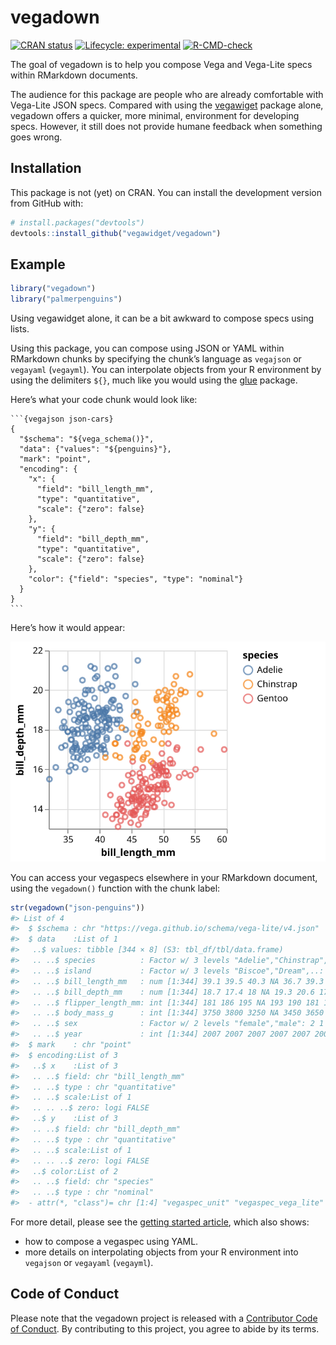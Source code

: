 
<!-- README.md is generated from README.Rmd. Please edit that file -->

# vegadown

<!-- badges: start -->

[![CRAN
status](https://www.r-pkg.org/badges/version/vegadown)](https://CRAN.R-project.org/package=vegadown)
[![Lifecycle:
experimental](https://img.shields.io/badge/lifecycle-experimental-orange.svg)](https://www.tidyverse.org/lifecycle/#experimental)
[![R-CMD-check](https://github.com/vegawidget/vegadown/workflows/R-CMD-check/badge.svg)](https://github.com/vegawidget/vegadown/actions)
<!-- badges: end -->

The goal of vegadown is to help you compose Vega and Vega-Lite specs
within RMarkdown documents.

The audience for this package are people who are already comfortable
with Vega-Lite JSON specs. Compared with using the
[vegawiget](https://vegawidget.github.io/vegawidget) package alone,
vegadown offers a quicker, more minimal, environment for developing
specs. However, it still does not provide humane feedback when something
goes wrong.

## Installation

This package is not (yet) on CRAN. You can install the development
version from GitHub with:

``` r
# install.packages("devtools")
devtools::install_github("vegawidget/vegadown")
```

## Example

``` r
library("vegadown")
library("palmerpenguins")
```

Using vegawidget alone, it can be a bit awkward to compose specs using
lists.

Using this package, you can compose using JSON or YAML within RMarkdown
chunks by specifying the chunk’s language as `vegajson` or `vegayaml`
(`vegayml`). You can interpolate objects from your R environment by
using the delimiters `${}`, much like you would using the
[glue](https://glue.tidyverse.org/) package.

Here’s what your code chunk would look like:

    ```{vegajson json-cars}
    {
      "$schema": "${vega_schema()}",
      "data": {"values": "${penguins}"},
      "mark": "point",
      "encoding": {
        "x": {
          "field": "bill_length_mm",
          "type": "quantitative",
          "scale": {"zero": false}
        },
        "y": {
          "field": "bill_depth_mm",
          "type": "quantitative",
          "scale": {"zero": false}
        },
        "color": {"field": "species", "type": "nominal"}
      }
    }
    ```

Here’s how it would appear:

![](man/figures/README-json-penguins-1.svg)<!-- -->

You can access your vegaspecs elsewhere in your RMarkdown document,
using the `vegadown()` function with the chunk label:

``` r
str(vegadown("json-penguins"))
#> List of 4
#>  $ $schema : chr "https://vega.github.io/schema/vega-lite/v4.json"
#>  $ data    :List of 1
#>   ..$ values: tibble [344 × 8] (S3: tbl_df/tbl/data.frame)
#>   .. ..$ species          : Factor w/ 3 levels "Adelie","Chinstrap",..: 1 1 1 1 1 1 1 1 1 1 ...
#>   .. ..$ island           : Factor w/ 3 levels "Biscoe","Dream",..: 3 3 3 3 3 3 3 3 3 3 ...
#>   .. ..$ bill_length_mm   : num [1:344] 39.1 39.5 40.3 NA 36.7 39.3 38.9 39.2 34.1 42 ...
#>   .. ..$ bill_depth_mm    : num [1:344] 18.7 17.4 18 NA 19.3 20.6 17.8 19.6 18.1 20.2 ...
#>   .. ..$ flipper_length_mm: int [1:344] 181 186 195 NA 193 190 181 195 193 190 ...
#>   .. ..$ body_mass_g      : int [1:344] 3750 3800 3250 NA 3450 3650 3625 4675 3475 4250 ...
#>   .. ..$ sex              : Factor w/ 2 levels "female","male": 2 1 1 NA 1 2 1 2 NA NA ...
#>   .. ..$ year             : int [1:344] 2007 2007 2007 2007 2007 2007 2007 2007 2007 2007 ...
#>  $ mark    : chr "point"
#>  $ encoding:List of 3
#>   ..$ x    :List of 3
#>   .. ..$ field: chr "bill_length_mm"
#>   .. ..$ type : chr "quantitative"
#>   .. ..$ scale:List of 1
#>   .. .. ..$ zero: logi FALSE
#>   ..$ y    :List of 3
#>   .. ..$ field: chr "bill_depth_mm"
#>   .. ..$ type : chr "quantitative"
#>   .. ..$ scale:List of 1
#>   .. .. ..$ zero: logi FALSE
#>   ..$ color:List of 2
#>   .. ..$ field: chr "species"
#>   .. ..$ type : chr "nominal"
#>  - attr(*, "class")= chr [1:4] "vegaspec_unit" "vegaspec_vega_lite" "vegaspec" "list"
```

For more detail, please see the [getting started
article](https://vegawidget.github.io/vegadown/articles/vegadown.html),
which also shows:

-   how to compose a vegaspec using YAML.
-   more details on interpolating objects from your R environment into
    `vegajson` or `vegayaml` (`vegayml`).

## Code of Conduct

Please note that the vegadown project is released with a [Contributor
Code of
Conduct](https://contributor-covenant.org/version/2/0/CODE_OF_CONDUCT.html).
By contributing to this project, you agree to abide by its terms.
